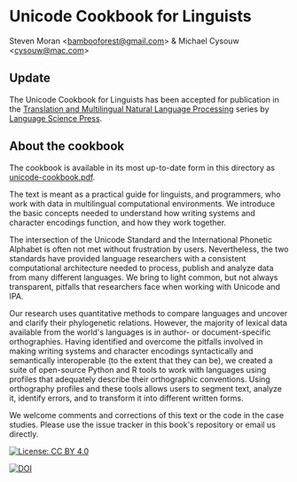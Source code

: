 # Unicode Cookbook for Linguists

Steven Moran &lt;bambooforest@gmail.com&gt; & Michael Cysouw &lt;cysouw@mac.com&gt;

## Update

The Unicode Cookbook for Linguists has been accepted for publication in the [Translation and Multilingual Natural Language Processing](http://langsci-press.org/catalog/book/176) series by [Language Science Press](http://langsci-press.org/).

## About the cookbook

The cookbook is available in its most up-to-date form in this directory as [unicode-cookbook.pdf](https://github.com/unicode-cookbook/cookbook/blob/master/unicode-cookbook.pdf).

The text is meant as a practical guide for linguists, and programmers, who work with data in multilingual computational environments. We introduce the basic concepts needed to understand how writing systems and character encodings function, and how they work together.

The intersection of the Unicode Standard and the International Phonetic Alphabet is often not met without frustration by users. Nevertheless, the two standards have provided language researchers with a consistent computational architecture needed to process, publish and analyze data from many different languages. We bring to light common, but not always transparent, pitfalls that researchers face when working with Unicode and IPA. 

Our research uses quantitative methods to compare languages and uncover and clarify their phylogenetic relations. However, the majority of lexical data available from the world's languages is in author- or document-specific orthographies. Having identified and overcome the pitfalls involved in making writing systems and character encodings syntactically and semantically interoperable (to the extent that they can be), we created a suite of open-source Python and R tools to work with languages using profiles that adequately describe their orthographic conventions. Using orthography profiles and these tools allows users to segment text, analyze it, identify errors, and to transform it into different written forms.

We welcome comments and corrections of this text or the code in the case studies. Please use the issue tracker in this book's repository or email us directly.

[![License: CC BY 4.0](https://licensebuttons.net/l/by/4.0/80x15.png)](http://creativecommons.org/licenses/by/4.0/)

[![DOI](https://zenodo.org/badge/DOI/10.5281/zenodo.290662.svg)](https://doi.org/10.5281/zenodo.290662)

